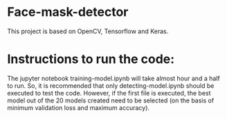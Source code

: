 # Face-mask-detector
This project is based on OpenCV, Tensorflow and Keras. 

# Instructions to run the code:
The jupyter notebook training-model.ipynb will take almost hour and a half to run. So, it is recommended that only detecting-model.ipynb should be executed to test the code. However, if the first file is executed, the best model out of the 20 models created need to be selected (on the basis of minimum validation loss and maximum accuracy). 
